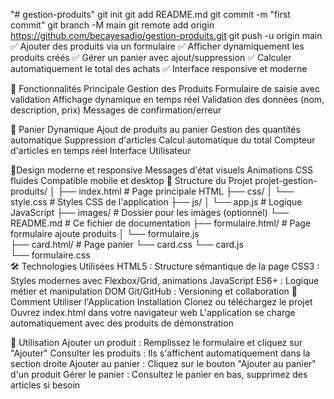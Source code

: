 "# gestion-produits"  git init git add README.md git commit -m "first commit" git branch -M main git remote add origin https://github.com/becayesadio/gestion-produits.git git push -u origin main
✅ Ajouter des produits via un formulaire
✅ Afficher dynamiquement les produits créés
✅ Gérer un panier avec ajout/suppression
✅ Calculer automatiquement le total des achats
✅ Interface responsive et moderne

🚀 Fonctionnalités Principale Gestion des Produits
Formulaire de saisie avec validation
Affichage dynamique en temps réel
Validation des données (nom, description, prix)
Messages de confirmation/erreur

🚀 Panier Dynamique
Ajout de produits au panier
Gestion des quantités automatique
Suppression d'articles
Calcul automatique du total
Compteur d'articles en temps réel
Interface Utilisateur

🚀Design moderne et responsive
Messages d'état visuels
Animations CSS fluides
Compatible mobile et desktop
📁 Structure du Projet
projet-gestion-produits/
│
├── index.html          # Page principale HTML
├── css/
│   └── style.css       # Styles CSS de l'application
├── js/
│   └── app.js          # Logique JavaScript
├── images/             # Dossier pour les images (optionnel)
└── README.md          # Ce fichier de documentation
├── formulaire.html/      # Page formulaire ajoute produits
│   └── formulaire.js   
├── card.html/            # Page panier
    └── card.css
    └── card.js   
    └── formulaire.css    
🛠️ Technologies Utilisées
HTML5 : Structure sémantique de la page
CSS3 : Styles modernes avec Flexbox/Grid, animations
JavaScript ES6+ : Logique métier et manipulation DOM
Git/GitHub : Versioning et collaboration
📖 Comment Utiliser l'Application
Installation
Clonez ou téléchargez le projet
Ouvrez index.html dans votre navigateur web
L'application se charge automatiquement avec des produits de démonstration

🚀 Utilisation
Ajouter un produit : Remplissez le formulaire et cliquez sur "Ajouter"
Consulter les produits : Ils s'affichent automatiquement dans la section droite
Ajouter au panier : Cliquez sur le bouton "Ajouter au panier" d'un produit
Gérer le panier : Consultez le panier en bas, supprimez des articles si besoin
